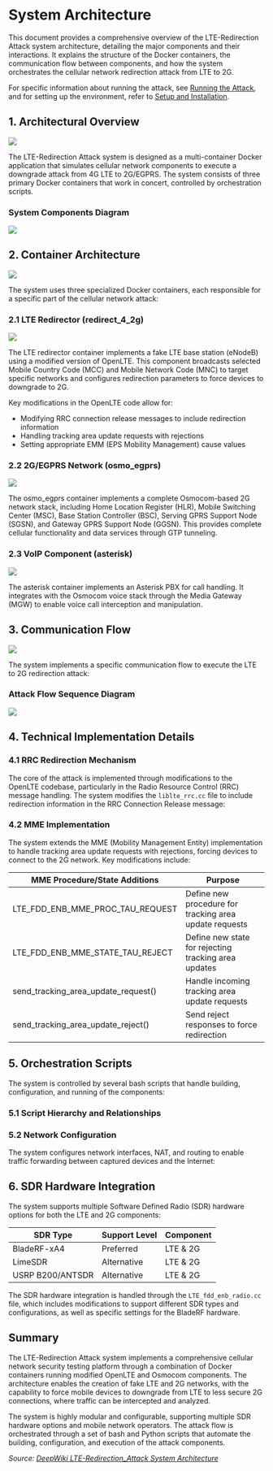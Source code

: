 # System Architecture

This document provides a comprehensive overview of the LTE-Redirection Attack system architecture, detailing the major components and their interactions. It explains the structure of the Docker containers, the communication flow between components, and how the system orchestrates the cellular network redirection attack from LTE to 2G.

For specific information about running the attack, see [Running the Attack](3-running-the-attack.md), and for setting up the environment, refer to [Setup and Installation](2-setup-and-installation.md).

## 1. Architectural Overview

![](System-Architecture-1.png)

The LTE-Redirection Attack system is designed as a multi-container Docker application that simulates cellular network components to execute a downgrade attack from 4G LTE to 2G/EGPRS. The system consists of three primary Docker containers that work in concert, controlled by orchestration scripts.

### System Components Diagram

![](System-Architecture-2.png)

## 2. Container Architecture

![](System-Architecture-3.png)

The system uses three specialized Docker containers, each responsible for a specific part of the cellular network attack:

### 2.1 LTE Redirector (redirect_4_2g)

![](System-Architecture-4.png)

The LTE redirector container implements a fake LTE base station (eNodeB) using a modified version of OpenLTE. This component broadcasts selected Mobile Country Code (MCC) and Mobile Network Code (MNC) to target specific networks and configures redirection parameters to force devices to downgrade to 2G.

Key modifications in the OpenLTE code allow for:

* Modifying RRC connection release messages to include redirection information
* Handling tracking area update requests with rejections
* Setting appropriate EMM (EPS Mobility Management) cause values

### 2.2 2G/EGPRS Network (osmo_egprs)

![](System-Architecture-5.png)

The osmo_egprs container implements a complete Osmocom-based 2G network stack, including Home Location Register (HLR), Mobile Switching Center (MSC), Base Station Controller (BSC), Serving GPRS Support Node (SGSN), and Gateway GPRS Support Node (GGSN). This provides complete cellular functionality and data services through GTP tunneling.

### 2.3 VoIP Component (asterisk)

![](System-Architecture-6.png)

The asterisk container implements an Asterisk PBX for call handling. It integrates with the Osmocom voice stack through the Media Gateway (MGW) to enable voice call interception and manipulation.

## 3. Communication Flow

![](System-Architecture-7.png)

The system implements a specific communication flow to execute the LTE to 2G redirection attack:

### Attack Flow Sequence Diagram

![](System-Architecture-8.png)

## 4. Technical Implementation Details

### 4.1 RRC Redirection Mechanism

The core of the attack is implemented through modifications to the OpenLTE codebase, particularly in the Radio Resource Control (RRC) message handling. The system modifies the `liblte_rrc.cc` file to include redirection information in the RRC Connection Release message:

### 4.2 MME Implementation

The system extends the MME (Mobility Management Entity) implementation to handle tracking area update requests with rejections, forcing devices to connect to the 2G network. Key modifications include:

| MME Procedure/State Additions           | Purpose                                                |
| --------------------------------------- | ------------------------------------------------------ |
| LTE_FDD_ENB_MME_PROC_TAU_REQUEST  | Define new procedure for tracking area update requests |
| LTE_FDD_ENB_MME_STATE_TAU_REJECT  | Define new state for rejecting tracking area updates   |
| send_tracking_area_update_request() | Handle incoming tracking area update requests          |
| send_tracking_area_update_reject()  | Send reject responses to force redirection             |

## 5. Orchestration Scripts

The system is controlled by several bash scripts that handle building, configuration, and running of the components:

### 5.1 Script Hierarchy and Relationships

### 5.2 Network Configuration

The system configures network interfaces, NAT, and routing to enable traffic forwarding between captured devices and the Internet:

## 6. SDR Hardware Integration

The system supports multiple Software Defined Radio (SDR) hardware options for both the LTE and 2G components:

| SDR Type         | Support Level | Component |
| ---------------- | ------------- | --------- |
| BladeRF-xA4      | Preferred     | LTE & 2G  |
| LimeSDR          | Alternative   | LTE & 2G  |
| USRP B200/ANTSDR | Alternative   | LTE & 2G  |

The SDR hardware integration is handled through the `LTE_fdd_enb_radio.cc` file, which includes modifications to support different SDR types and configurations, as well as specific settings for the BladeRF hardware.

## Summary

The LTE-Redirection Attack system implements a comprehensive cellular network security testing platform through a combination of Docker containers running modified OpenLTE and Osmocom components. The architecture enables the creation of fake LTE and 2G networks, with the capability to force mobile devices to downgrade from LTE to less secure 2G connections, where traffic can be intercepted and analyzed.

The system is highly modular and configurable, supporting multiple SDR hardware options and mobile network operators. The attack flow is orchestrated through a set of bash and Python scripts that automate the building, configuration, and execution of the attack components.

*Source: [DeepWiki LTE-Redirection_Attack System Architecture](https://deepwiki.com/AidasDir/LTE-Redirection_Attack/4-system-architecture)* 